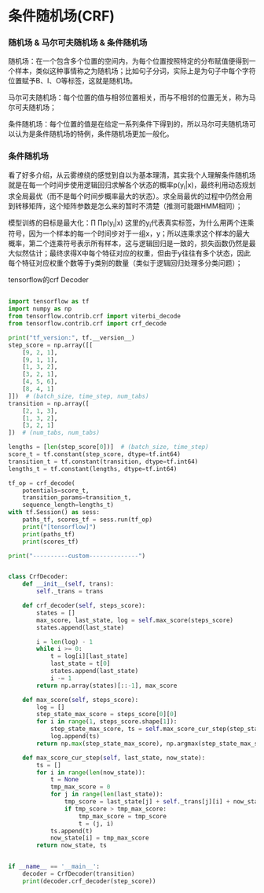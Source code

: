 条件随机场(CRF)
====
### 随机场 & 马尔可夫随机场 & 条件随机场
随机场：在一个包含多个位置的空间内，为每个位置按照特定的分布赋值便得到一个样本，类似这种事情称之为随机场；比如句子分词，实际上是为句子中每个字符位置赋予B、I、O等标签，这就是随机场。

马尔可夫随机场：每个位置的值与相邻位置相关，而与不相邻的位置无关，称为马尔可夫随机场；

条件随机场：每个位置的值是在给定一系列条件下得到的，所以马尔可夫随机场可以认为是条件随机场的特例，条件随机场更加一般化。

### 条件随机场
看了好多介绍，从云雾缭绕的感觉到自以为基本理清，其实我个人理解条件随机场就是在每一个时间步使用逻辑回归求解各个状态的概率p(y<sub>i</sub>|x)，最终利用动态规划求全局最优（而不是每个时间步概率最大的状态）。求全局最优的过程中仍然会用到转移矩阵，这个矩阵参数是怎么来的暂时不清楚（推测可能跟HMM相同）；

模型训练的目标是最大化：∏ ∏p(y<sub>i</sub>\|x) 这里的y<sub>i</sub>代表真实标签，为什么用两个连乘符号，因为一个样本的每一个时间步对于一组x，y；所以连乘求这个样本的最大概率，第二个连乘符号表示所有样本，这与逻辑回归是一致的，损失函数仍然是最大似然估计；最终求得X中每个特征对应的权重，但由于y往往有多个状态，因此每个特征对应权重个数等于y类别的数量（类似于逻辑回归处理多分类问题）；


tensorflow的crf Decoder
```Python

import tensorflow as tf
import numpy as np
from tensorflow.contrib.crf import viterbi_decode
from tensorflow.contrib.crf import crf_decode

print("tf_version:", tf.__version__)
step_score = np.array([[
    [9, 2, 1],
    [9, 1, 1],
    [1, 3, 2],
    [3, 2, 1],
    [4, 5, 6],
    [8, 4, 1]
]])  # (batch_size, time_step, num_tabs)
transition = np.array([
    [2, 1, 3],
    [1, 3, 2],
    [3, 2, 1]
])  # (num_tabs, num_tabs)

lengths = [len(step_score[0])]  # (batch_size, time_step)
score_t = tf.constant(step_score, dtype=tf.int64)
transition_t = tf.constant(transition, dtype=tf.int64)
lengths_t = tf.constant(lengths, dtype=tf.int64)

tf_op = crf_decode(
    potentials=score_t,
    transition_params=transition_t,
    sequence_length=lengths_t)
with tf.Session() as sess:
    paths_tf, scores_tf = sess.run(tf_op)
    print("[tensorflow]")
    print(paths_tf)
    print(scores_tf)

print("----------custom--------------")


class CrfDecoder:
    def __init__(self, trans):
        self._trans = trans

    def crf_decoder(self, steps_score):
        states = []
        max_score, last_state, log = self.max_score(steps_score)
        states.append(last_state)

        i = len(log) - 1
        while i >= 0:
            t = log[i][last_state]
            last_state = t[0]
            states.append(last_state)
            i -= 1
        return np.array(states)[::-1], max_score

    def max_score(self, steps_score):
        log = []
        step_state_max_score = steps_score[0][0]
        for i in range(1, steps_score.shape[1]):
            step_state_max_score, ts = self.max_score_cur_step(step_state_max_score, steps_score[0][i])
            log.append(ts)
        return np.max(step_state_max_score), np.argmax(step_state_max_score), log

    def max_score_cur_step(self, last_state, now_state):
        ts = []
        for i in range(len(now_state)):
            t = None
            tmp_max_score = 0
            for j in range(len(last_state)):
                tmp_score = last_state[j] + self._trans[j][i] + now_state[i]
                if tmp_score > tmp_max_score:
                    tmp_max_score = tmp_score
                    t = (j, i)
            ts.append(t)
            now_state[i] = tmp_max_score
        return now_state, ts


if __name__ == '__main__':
    decoder = CrfDecoder(transition)
    print(decoder.crf_decoder(step_score))

```

